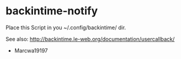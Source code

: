 # backintime-notify

Place this Script in you ~/.config/backintime/ dir.

See also: http://backintime.le-web.org/documentation/usercallback/

- Marcwa19197
